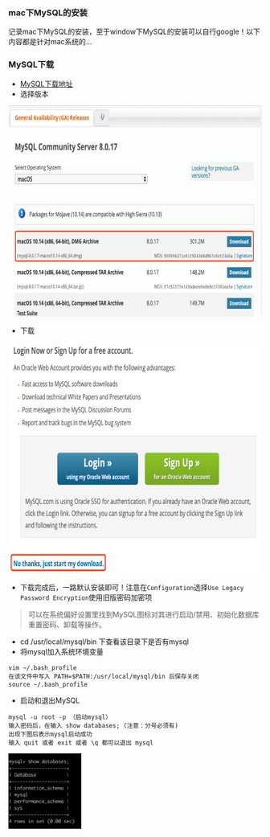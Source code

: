 ### mac下MySQL的安装
记录mac下MySQL的安装，至于window下MySQL的安装可以自行google！以下内容都是针对mac系统的...

### MySQL下载
- [MySQL下载地址](https://dev.mysql.com/downloads/mysql/)
- 选择版本
<img src="/select-version.png"  height="420" width="auto">

- 下载
<img src="/download.png"  height="460" width="auto">

- 下载完成后，一路默认安装即可！注意在`Configuration`选择`Use Legacy Password Encryption`使用旧版密码加密项
> 可以在系统偏好设置里找到MySQL图标对其进行启动/禁用、初始化数据库重置密码、卸载等操作。
- cd /usr/local/mysql/bin 下查看该目录下是否有mysql
- 将mysql加入系统环境变量
```
vim ~/.bash_profile
在该文件中写入 PATH=$PATH:/usr/local/mysql/bin 后保存关闭
source ~/.bash_profile
```
- 启动和退出MySQL
```
mysql -u root -p （启动mysql）
输入密码后，在输入 show databases; (注意：分号必须有)
出现下图后表示mysql启动成功
输入 quit 或者 exit 或者 \q 都可以退出 mysql
```
<img src="/mysql-success.png"  height="150" width="auto">

